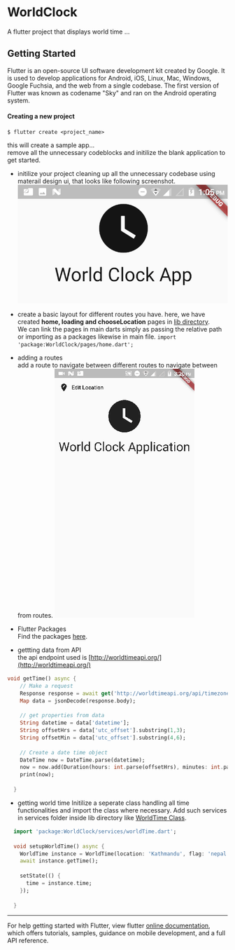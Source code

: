 # WorldClock

A flutter project that displays world time ...

## Getting Started

Flutter is an open-source UI software development kit created by Google. It is used to develop applications for Android, iOS, Linux, Mac, Windows, Google Fuchsia, and the web from a single codebase. The first version of Flutter was known as codename "Sky" and ran on the Android operating system.

#### Creating a new project

```shell
$ flutter create <project_name>
```

this will create a sample app...  
remove all the unnecessary codeblocks and initilize the blank application to get started.

- initilize your project cleaning up all the unnecessary codebase using materail design ui, that looks like following screenshot.  
  ![InitialAppScreen](./screenshots/InitialAppScreen.png)

- create a basic layout for different routes you have.
  here, we have created **home, loading and chooseLocation** pages in [lib directory](https://github.com/aakritsubedi/World-Time-App/tree/master/lib).  
  We can link the pages in main darts simply as passing the relative path or importing as a packages likewise in main file.
  `import 'package:WorldClock/pages/home.dart';`

- adding a routes  
  add a route to navigate between different routes to navigate between from routes.
  ![Routing](./screenshots/routing.gif)

- Flutter Packages  
  Find the packages [here](https://pub.dev/packages/).

- gettting data from API  
  the api endpoint used is [http://worldtimeapi.org/](http://worldtimeapi.org/)

```dart
void getTime() async {
    // Make a request
    Response response = await get('http://worldtimeapi.org/api/timezone/Asia/Kathmandu');
    Map data = jsonDecode(response.body);

    // get properties from data
    String datetime = data['datetime'];
    String offsetHrs = data['utc_offset'].substring(1,3);
    String offsetMin = data['utc_offset'].substring(4,6);

    // Create a date time object
    DateTime now = DateTime.parse(datetime);
    now = now.add(Duration(hours: int.parse(offsetHrs), minutes: int.parse(offsetMin)));
    print(now);

  }
```

- getting world time
  Initilize a seperate class handling all time functionalities and import the class where necessary.
  Add such services in services folder inside lib directory like [WorldTime Class](./lib/services/worldTime.dart).

```dart
  import 'package:WorldClock/services/worldTime.dart';

  void setupWorldTime() async {
    WorldTime instance = WorldTime(location: 'Kathmandu', flag: 'nepal.png', url:'Asia/Kathmandu');
    await instance.getTime();

    setState(() {
      time = instance.time;
    });

  }
```

---

For help getting started with Flutter, view flutter
[online documentation](https://flutter.dev/docs), which offers tutorials,
samples, guidance on mobile development, and a full API reference.
